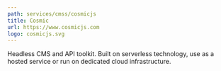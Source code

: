 ```yaml
---
path: services/cmss/cosmicjs
title: Cosmic
url: https://www.cosmicjs.com
logo: cosmicjs.svg
---
```


Headless CMS and API toolkit. Built on serverless technology, use as a hosted service or run on dedicated cloud infrastructure.
